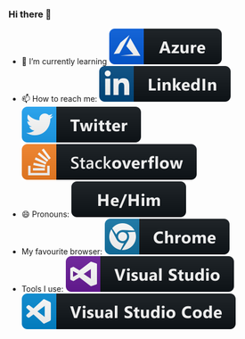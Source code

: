 ### Hi there 👋

<!--
**philpursglove/philpursglove** is a ✨ _special_ ✨ repository because its `README.md` (this file) appears on your GitHub profile.

Here are some ideas to get you started:
-->

- 🌱 I’m currently learning <a href="#"><img src="https://github.com/MikeCodesDotNET/ColoredBadges/blob/master/svg/dev/services/azure.svg" alt="Azure" style="vertical-align:baseline margin:6px 4px"></a>
- 📫 How to reach me: <a href="https://linkedin.com/philpursglove"><img src="https://github.com/MikeCodesDotNET/ColoredBadges/blob/master/svg/social/linkedin.svg" alt="LinkedIn" style="vertical-align:middle margin:6px 4px"></a>
<a href="https://twitter.com/philpursglove" target="_blank"><img src="https://github.com/MikeCodesDotNET/ColoredBadges/blob/master/svg/social/twitter.svg" alt="Twitter" style="vertical-align:center margin:6px 4px"><a> <a href="https://stackoverflow.com/users/1738/philpursglove" target="_blank"><img src="https://github.com/MikeCodesDotNET/ColoredBadges/blob/master/svg/social/stackoverflow.svg" alt="StackOverflow" style="vertical-align:center margin:6px 4px"></a>
- 😄 Pronouns: <a href="#">
    <img src="https://github.com/MikeCodesDotNET/ColoredBadges/blob/master/svg/pronouns/hehim.svg" alt="he/him" style="vertical-align:top margin:6px 4px">
  </a> 
- My favourite browser: <img src="https://github.com/MikeCodesDotNET/ColoredBadges/blob/master/svg/dev/misc/chrome.svg" alt="Chrome" style="vertical-align:center margin:6px 4px">
- Tools I use: <img src="https://github.com/MikeCodesDotNET/ColoredBadges/blob/master/svg/dev/tools/visualstudio.svg" alt="VisualStudio" style="vertical-align:center margin:6px 4px"> <img src="https://github.com/MikeCodesDotNET/ColoredBadges/blob/master/svg/dev/tools/visualstudio_code.svg" alt="VSCode" style="vertical-align:center margin:6px 4px">

